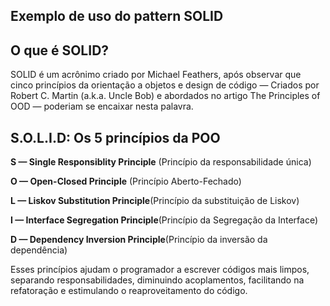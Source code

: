 ## Exemplo de uso do pattern SOLID

## O que é SOLID?

SOLID é um acrônimo criado por Michael Feathers, após observar que cinco princípios da orientação a objetos e design de código — Criados por Robert C. Martin (a.k.a. Uncle Bob) e abordados no artigo The Principles of OOD — poderiam se encaixar nesta palavra.

## S.O.L.I.D: Os 5 princípios da POO

<p><strong>S — Single Responsiblity Principle</strong> (Princípio da responsabilidade única)</p>
<p><strong>O — Open-Closed Principle</strong> (Princípio Aberto-Fechado)</p>
<p><strong>L — Liskov Substitution Principle</strong>(Princípio da substituição de Liskov)</p>
<p><strong>I — Interface Segregation Principle</strong>(Princípio da Segregação da Interface)</p>
<p><strong>D — Dependency Inversion Principle</strong>(Princípio da inversão da dependência)</p>

<p>Esses princípios ajudam o programador a escrever códigos mais limpos, separando responsabilidades, diminuindo acoplamentos, facilitando na refatoração e estimulando o reaproveitamento do código.</p>
